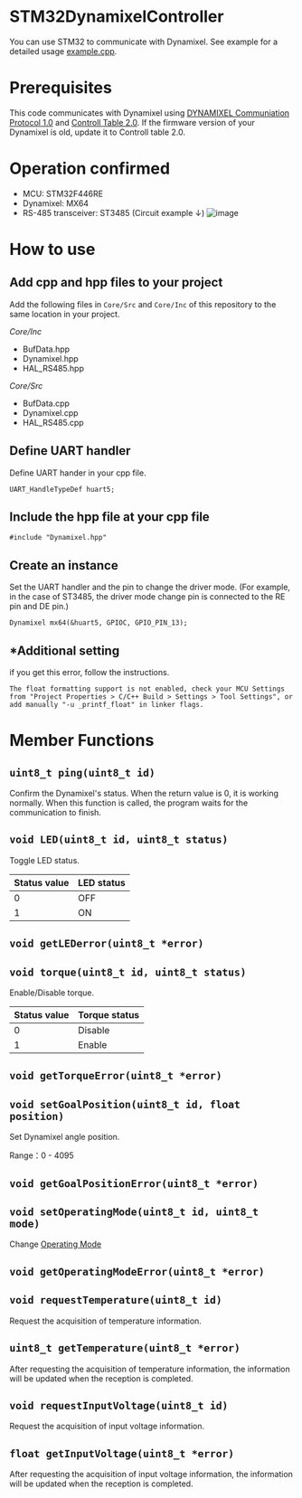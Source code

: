 # STM32DynamixelController

You can use STM32 to communicate with Dynamixel. See example for a detailed usage [example.cpp](https://github.com/shimotoriharuki/STM32DynamixelController/blob/master/Core/Src/example.cpp).

# Prerequisites

This code communicates with Dynamixel using [DYNAMIXEL Communiation Protocol 1.0](https://emanual.robotis.com/docs/en/dxl/protocol1/) and [Controll Table 2.0](https://emanual.robotis.com/docs/en/dxl/mx/mx-64-2/). If the firmware version of your Dynamixel is old, update it to Controll table 2.0.

# Operation confirmed

- MCU: STM32F446RE
- Dynamixel: MX64
- RS-485 transceiver: ST3485 (Circuit example ↓)
  ![image](https://user-images.githubusercontent.com/39794518/171106358-3a219f7b-bb4a-4dd2-91ba-fe9129ae67ee.png)
  
# How to use

## Add cpp and hpp files to your project

Add the following files in `Core/Src`  and `Core/Inc` of this repository to the same location in your project.

*Core/Inc*
- BufData.hpp
- Dynamixel.hpp
- HAL_RS485.hpp

*Core/Src*
- BufData.cpp
- Dynamixel.cpp
- HAL_RS485.cpp

## Define UART handler

Define UART hander in your cpp file.

```
UART_HandleTypeDef huart5;
```

## Include the hpp file at your cpp file
```
#include "Dynamixel.hpp"
```

## Create an instance

Set the UART handler and the pin to change the driver mode.
(For example, in the case of ST3485, the driver mode change pin is connected to the RE pin and DE pin.)

```
Dynamixel mx64(&huart5, GPIOC, GPIO_PIN_13);
```

## *Additional setting

if you get this error, follow the instructions.

```
The float formatting support is not enabled, check your MCU Settings from "Project Properties > C/C++ Build > Settings > Tool Settings", or add manually "-u _printf_float" in linker flags.
```

# Member Functions

## `uint8_t ping(uint8_t id)`

Confirm the Dynamixel's status. When the return value is 0, it is working normally.
When this function is called, the program waits for the communication to finish.

## `void LED(uint8_t id, uint8_t status)`

Toggle LED status.

|Status value| LED status|
|-|-|
|0|OFF|
|1|ON |

## `void getLEDerror(uint8_t *error)`

## `void torque(uint8_t id, uint8_t status)`

Enable/Disable torque.

|Status value| Torque status|
|-|-|
|0|Disable|
|1|Enable|

## `void getTorqueError(uint8_t *error)`

## `void setGoalPosition(uint8_t id, float position)`

Set Dynamixel angle position. 

Range：0 - 4095

## `void getGoalPositionError(uint8_t *error)`

## `void setOperatingMode(uint8_t id, uint8_t mode)`

Change [Operating Mode](https://emanual.robotis.com/docs/en/dxl/mx/mx-64-2/#operating-mode)

## `void getOperatingModeError(uint8_t *error)`

## `void requestTemperature(uint8_t id)`

Request the acquisition of temperature information.

## `uint8_t getTemperature(uint8_t *error)`

After requesting the acquisition of temperature information, the information will be updated when the reception is completed.

## `void requestInputVoltage(uint8_t id)`

Request the acquisition of input voltage information.

## `float getInputVoltage(uint8_t *error)`

After requesting the acquisition of input voltage information, the information will be updated when the reception is completed.
